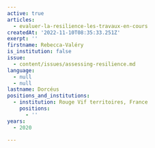 ```yaml
---
active: true
articles:
  - evaluer-la-resilience-les-travaux-en-cours
createdAt: '2022-11-10T08:35:33.251Z'
exerpt: ''
firstname: Rebecca-Valéry
is_institution: false
issue:
  - content/issues/assessing-resilience.md
language:
  - null
  - null
lastname: Dorcéus
positions_and_institutions:
  - institution: Rouge Vif territoires, France
    positions:
      - ''
years:
  - 2020

---
```

